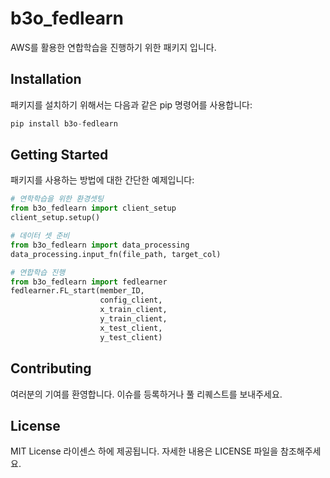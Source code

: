 # b3o_fedlearn
AWS를 활용한 연합학습을 진행하기 위한 패키지 입니다.

## Installation

패키지를 설치하기 위해서는 다음과 같은 pip 명령어를 사용합니다:
```python
pip install b3o-fedlearn
```


## Getting Started

패키지를 사용하는 방법에 대한 간단한 예제입니다:

```python
# 연학학습을 위한 환경셋팅
from b3o_fedlearn import client_setup
client_setup.setup()

# 데이터 셋 준비
from b3o_fedlearn import data_processing
data_processing.input_fn(file_path, target_col)

# 연합학습 진행
from b3o_fedlearn import fedlearner
fedlearner.FL_start(member_ID, 
                    config_client, 
                    x_train_client, 
                    y_train_client, 
                    x_test_client, 
                    y_test_client)
```


## Contributing
여러분의 기여를 환영합니다. 이슈를 등록하거나 풀 리퀘스트를 보내주세요.

## License
MIT License 라이센스 하에 제공됩니다. 자세한 내용은 LICENSE 파일을 참조해주세요.